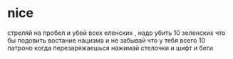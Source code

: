 # nice

стреляй на пробел и убей всех еленских , надо убить 10 зеленских что бы подовить востание нацизма и не забывай что у тебя всего 10 патроно когда перезаряжаешься нажимай стелочки и шифт и беги

